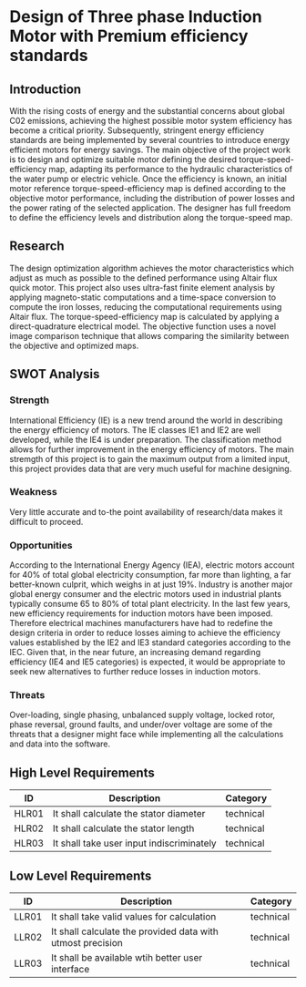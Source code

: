 # Design of Three phase Induction Motor with Premium efficiency standards

## Introduction
With the rising costs of energy and the substantial concerns
about global C02 emissions, achieving the highest possible
motor system efficiency has become a critical priority.
Subsequently, stringent energy efficiency standards are being
implemented by several countries to introduce energy efficient
motors for energy savings.
The main objective of the project work is to design and optimize suitable motor defining the desired torque-speed-efficiency map,
adapting its performance to the hydraulic characteristics of the water pump or electric vehicle. 
Once the efficiency is known, an initial motor reference torque-speed-efficiency map is defined according to the objective motor performance, 
including the distribution of power losses and the power rating of the selected application.
The designer has full freedom to define the efficiency levels and distribution along the torque-speed map. 

## Research
The design optimization algorithm achieves the motor characteristics which adjust as much as possible to the defined performance using Altair flux quick motor. 
This project also uses ultra-fast finite element analysis by applying magneto-static computations and a time-space conversion to compute the iron losses,
reducing the computational requirements using Altair flux.
The torque-speed-efficiency map is calculated by applying a direct-quadrature electrical model.
The objective function uses a novel image comparison technique that allows comparing the similarity between the objective and optimized maps. 

## SWOT Analysis

### Strength

International Efficiency (IE) is a new trend around the world in describing the energy efficiency of motors. The IE classes IE1 and IE2 are well developed, while the IE4 is under preparation. The classification method allows for further improvement in the energy efficiency of motors.
The main stremgth of this project is to gain the maximum output from a limited input, this project provides data that are very much useful for machine designing.
### Weakness

Very little accurate and to-the point availability of research/data makes it difficult to proceed.

### Opportunities

According to the International Energy Agency (IEA), electric motors account for 40% of total global electricity consumption, far more than lighting, a far better-known culprit, which weighs in at just 19%. Industry is another major global energy consumer and the electric motors used in industrial plants typically consume 65 to 80% of total plant electricity. 
In the last few years, new efficiency requirements for induction motors have been imposed. Therefore electrical machines manufacturers have had to redefine the design criteria in order to reduce losses aiming to achieve the efficiency values established by the IE2 and IE3 standard categories according to the IEC. Given that, in the near future, an increasing demand regarding efficiency (IE4 and IE5 categories) is expected, it would be appropriate to seek new alternatives to further reduce losses in induction motors.

### Threats

Over-loading, single phasing, unbalanced supply voltage, locked rotor, phase reversal, ground faults, and under/over voltage are some of the threats that a designer might face while implementing all the calculations and data into the software.

## High Level Requirements
| ID | Description | Category | 
| ----- | ----- | ------- | 
|HLR01|It shall calculate the stator diameter|technical|  
|HLR02|It shall calculate the stator length|technical|
|HLR03|It shall take user input indiscriminately|technical|
## Low Level Requirements
| ID | Description | Category | 
| ----- | ----- | ------- |
|LLR01|It shall take valid values for calculation|technical|  
|LLR02|It shall calculate the provided data with utmost precision|technical|
|LLR03|It shall be available wtih better user interface|technical|
